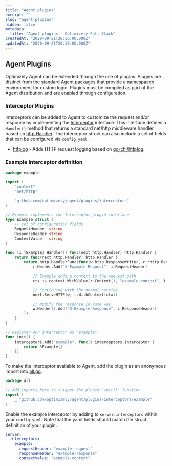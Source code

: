 ```yaml
---
title: "Agent plugins"
excerpt: ""
slug: "agent-plugins"
hidden: false
metadata:
  title: "Agent plugins - Optimizely Full Stack"
createdAt: "2020-09-21T20:30:00.000Z"
updatedAt: "2020-09-21T20:30:00.000Z"
---
```


## Agent Plugins

Optimizely Agent can be extended through the use of plugins. Plugins are distinct from the standard Agent packages that provide a namespaced environment for custom logic. Plugins must be compiled as part of the Agent distribution and are enabled through configuration.

### Interceptor Plugins

Interceptors can be added to Agent to customize the request and/or response by implementing the [Interceptor](https://github.com/optimizely/agent/tree/master/plugins/interceptors/registry.go) interface.
This interface defines a `Handler()` method that returns a standard net/http middleware handler based on [http.Handler](https://golang.org/pkg/net/http/#Handler).
The interceptor struct can also include a set of fields that can be configured via `config.yaml`.

* [httplog](https://github.com/optimizely/agent/tree/master/plugins/interceptors/httplog) - Adds HTTP request logging based on [go-chi/httplog](https://github.com/go-chi/httplog).

### Example Interceptor definition
```go
package example

import (
	"context"
	"net/http"

	"github.com/optimizely/agent/plugins/interceptors"
)

// Example implements the Interceptor plugin interface
type Example struct {
	// set of configuration fields
	RequestHeader  string
	ResponseHeader string
	ContextValue   string
}

func (i *Example) Handler() func(next http.Handler) http.Handler {
	return func(next http.Handler) http.Handler {
		return http.HandlerFunc(func(w http.ResponseWriter, r *http.Request) {
			r.Header.Add("X-Example-Request", i.RequestHeader)

			// Example adding context to the request path
			ctx := context.WithValue(r.Context(), "example-context", i.ContextValue)

			// Continuing with the normal serving
			next.ServeHTTP(w, r.WithContext(ctx))

			// Modify the response in some way
			w.Header().Add("X-Example-Response", i.ResponseHeader)
		})
	}
}

// Register our interceptor as "example".
func init() {
	interceptors.Add("example", func() interceptors.Interceptor {
		return &Example{}
	})
}
```

To make the interceptor available to Agent, add the plugin as an anonymous import into [all.go](./interceptors/all/all.go).
```go
package all

// Add imports here to trigger the plugin `init()` function
import (
    _ "github.com/optimizely/agent/plugins/interceptors/example"
)
```

Enable the example interceptor by adding to `server.interceptors` within your `config.yaml`. Note that the yaml fields should match the struct definition of your plugin.
```yaml
server:
  interceptors:
    example:
      requestHeader: "example-request"
      responseHeader: "example-response"
      contextValue: "example-context"
```
